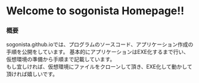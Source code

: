 # Welcome to sogonista Homepage!!
### 概要
sogonista.github.ioでは、プログラムのソースコード、アプリケーション作成の手順を公開をしています。
基本的にアプリケーションはEXE化するまで行い、仮想環境の準備から手順まで記載しています。  
もし宜しければ、仮想環境にファイルをクローンして頂き、EXE化して動かして頂ければ嬉しいです。
